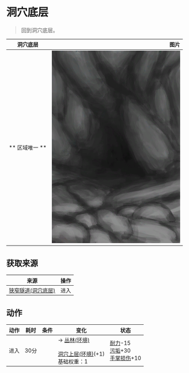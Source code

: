 # 洞穴底层  
> 回到洞穴底层。  
  
  洞穴底层  |   图片   
 ----  |  ----:   
 ** 区域唯一 **  |  ![](Sprite/CaveEntrance.png)   
  
## 获取来源  
来源  |  操作  
----  |  ----  
[狭窄隧道(洞穴底层)](NarrowTunnelEntrance.md)  |  进入  
## 动作  
动作  |  耗时  |  条件  |  变化  |  状态  
----  |  ----  |  ----  |  ----  |  ----  
进入<br>  |  30分  |    |  → [丛林(环境)](Env_Jungle.md)<br><br>[洞穴上层(环境)](Env_LowChamber.md)(+1)<br>基础权重：1<br>  |  [耐力](Stamina.md)-15<br>[污垢](Filth.md)+30<br>[手掌损伤](HandDamage.md)+10  

